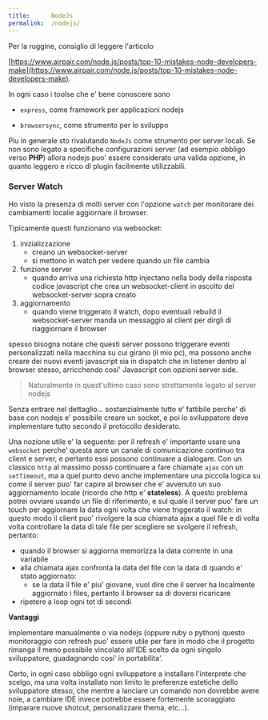 ```yaml
---
title:      NodeJs
permalink:  /nodejs/
---
```


Per la ruggine, consiglio di leggere l'articolo

[https://www.airpair.com/node.js/posts/top-10-mistakes-node-developers-make](https://www.airpair.com/node.js/posts/top-10-mistakes-node-developers-make).


In ogni caso i toolse che e' bene conoscere sono

- `express`, come framework per applicazioni nodejs

- `browsersync`, come strumento per lo sviluppo


Piu in generale sto rivalutando `NodeJs` come strumento per server locali.
Se non sono legato a specifiche configurazioni server (ad esempio obbligo verso **PHP**) allora nodejs puo' essere considerato una valida opzione, in quanto leggero e ricco di plugin facilmente utilizzabili.



### Server Watch

Ho visto la presenza di molti server con l'opzione `watch` per monitorare dei cambiamenti localie aggiornare il browser.

Tipicamente questi funzionano via websocket:

1. inizializzazione
    - creano un websocket-server
    - si mettono in watch per vedere quando un file cambia
2. funzione server
    - quando arriva una richiesta http injectano nella body della risposta codice javascript che crea un websocket-client in ascolto del websocket-server sopra creato
3. aggiornamento
    - quando viene triggerato il watch, dopo eventuali rebuild il websocket-server manda un messaggio al client per dirgli di riaggiornare il browser

spesso bisogna notare che questi server possono triggerare eventi personalizzati nella macchina su cui girano (il mio pc), ma possono anche creare dei nuovi eventi javascript sia in dispatch che in listener dentro al browser stesso, arricchendo cosi' Javascript con opzioni server side.

> Naturalmente in quest'ultimo caso sono strettamente legato al server nodejs


Senza entrare nel dettaglio... sostanzialmente tutto e' fattibile perche' di base con nodejs e' possibile creare un socket, e poi lo sviluppatore deve implementare tutto secondo il protocollo desiderato.

Una nozione utile e' la seguente: per il refresh e' importante usare una `websocket` perche' questa apre un canale di comunicazione continuo tra client e server, e pertanto essi possono continuare a dialogare.
Con un classico `http` al massimo posso continuare a fare chiamate `ajax` con un `setTimeout`, ma a quel punto devo anche implementare una piccola logica su come il server puo' far capire al browser che e' avvenuto un suo aggiornamento locale (ricordo che http e' **stateless**). A questo problema potrei ovviare usando un file di riferimento, e sul quale il server puo' fare un touch per aggiornare la data ogni volta che viene triggerato il watch: in questo modo il client puo' rivolgere la sua chiamata ajax a quel file e di volta volta controllare la data di tale file per scegliere se svolgere il refresh, pertanto:

- quando il browser si aggiorna memorizza la data corrente in una variabile
- alla chiamata ajax confronta la data del file con la data di quando e' stato aggiornato:
    - se la data il file e' piu' giovane, vuol dire che il server ha localmente aggiornato i files, pertanto il browser sa di doversi ricaricare
- ripetere a loop ogni tot di secondi


**Vantaggi**

implementare manualmente o via nodejs (oppure ruby o python) questo monitoraggio con refresh puo' essere utile per fare in modo che il progetto rimanga il meno possibile vincolato all'IDE scelto da ogni singolo sviluppatore, guadagnando cosi' in portabilita'.

Certo, in ogni caso obbligo ogni sviluppatore a installare l'interprete che scelgo, ma una volta installato non limito le preferenze estetiche dello sviluppatore stesso, che mentre a lanciare un comando non dovrebbe avere noie, a cambiare IDE invece potrebbe essere fortemente scoraggiato (imparare nuove shotcut, personalizzare thema, etc...).
